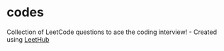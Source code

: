 # codes
Collection of LeetCode questions to ace the coding interview! - Created using [LeetHub](https://github.com/QasimWani/LeetHub)
